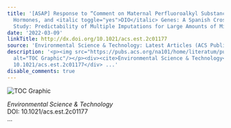 ```yaml
---
title: '[ASAP] Response to “Comment on Maternal Perfluoroalkyl Substances, Thyroid
  Hormones, and <italic toggle="yes">DIO</italic> Genes: A Spanish Cross-sectional
  Study: Predictability of Multiple Imputations for Large Amounts of Missing Data”'
date: '2022-03-09'
linkTitle: http://dx.doi.org/10.1021/acs.est.2c01177
source: 'Environmental Science & Technology: Latest Articles (ACS Publications)'
description: '<p><img src="https://pubs.acs.org/na101/home/literatum/publisher/achs/journals/content/esthag/0/esthag.ahead-of-print/acs.est.2c01177/20220309/images/medium/es2c01177_0001.gif"
  alt="TOC Graphic"/></p><div><cite>Environmental Science & Technology</cite></div><div>DOI:
  10.1021/acs.est.2c01177</div> ...'
disable_comments: true
---
```

<p><img src="https://pubs.acs.org/na101/home/literatum/publisher/achs/journals/content/esthag/0/esthag.ahead-of-print/acs.est.2c01177/20220309/images/medium/es2c01177_0001.gif" alt="TOC Graphic"/></p><div><cite>Environmental Science & Technology</cite></div><div>DOI: 10.1021/acs.est.2c01177</div> ...